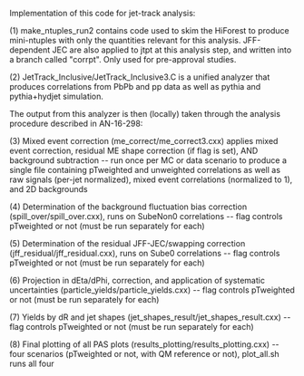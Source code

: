 Implementation of this code for jet-track analysis:

(1) make_ntuples_run2 contains code used to skim the HiForest to produce mini-ntuples with only the quantities relevant for this analysis. JFF-dependent JEC are also applied to jtpt at this analysis step, and written into a branch called "corrpt".  Only used for pre-approval studies. 

(2) JetTrack_Inclusive/JetTrack_Inclusive3.C is a unified analyzer that produces correlations from PbPb and pp data as well as pythia and pythia+hydjet simulation.

The output from this analyzer is then (locally) taken through the analysis procedure described in AN-16-298:

(3) Mixed event correction (me_correct/me_correct3.cxx) applies mixed event correction, residual ME shape correction (if flag is set), AND background subtraction -- run once per MC or data scenario to produce a single file containing pTweighted and unweighted correlations as well as raw signals (per-jet normalized), mixed event correlations (normalized to 1), and 2D backgrounds

(4) Determination of the background fluctuation bias correction (spill_over/spill_over.cxx), runs on SubeNon0 correlations -- flag controls pTweighted or not (must be run separately for each)

(5) Determination of the residual JFF-JEC/swapping correction (jff_residual/jff_residual.cxx), runs on Sube0 correlations --  flag controls pTweighted or not (must be run separately for each)

(6) Projection in dEta/dPhi, correction, and application of systematic uncertainties (particle_yields/particle_yields.cxx) --  flag controls pTweighted or not (must be run separately for each)

(7) Yields by dR and jet shapes (jet_shapes_result/jet_shapes_result.cxx) --  flag controls pTweighted or not (must be run separately for each)

(8) Final plotting of all PAS plots (results_plotting/results_plotting.cxx) -- four scenarios (pTweighted or not, with QM reference or not), plot_all.sh runs all four

